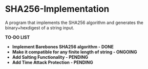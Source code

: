# SHA256-Implementation
A program that implements the SHA256 algorithm and generates the binary+hexdigest of a string input.

<b>TO-DO LIST<b>
  <ul>
    <li>Implement Barebones SHA256 algorithm - DONE</li>
    <li>Make it compatible for any finite length of string - ONGOING</li>
    <li>Add Salting Functionality - PENDING</li>
    <li>Add Time Attack Protection - PENDING</li>
  </ul>

